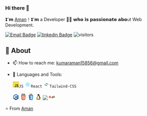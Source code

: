 <!--
- 👋 Hi, I’m Aman Jee
- 👀 I’m interested in web development.
- 🌱 I’m currently learning data structure and algorithm
- 📫 curious to reach me email@ - kumaraman15856@gmail.com
-->
### Hi there 👋

𝗜'𝗺 [Aman](https://github.com/AMAN-JEE)！𝗜'𝗺 a Developer 👨‍💻 𝘄𝗵𝗼 𝗶𝘀 𝗽𝗮𝘀𝘀𝗶𝗼𝗻𝗮𝘁𝗲 𝗮𝗯𝗼ut Web Development.


[![Email Badge](https://img.shields.io/badge/-Email-c14438?style=flat-square&logo=Gmail&logoColor=white&link=mailto:kumaraman15856.com)](mailto:kumaraman15856@gmail.com)
[![linkedin Badge](https://img.shields.io/badge/-linkedin-232323?style=flat-square&logo=linkedin&logoColor=blue&link=https://linkedin.com/in/amanjee9546)](https://www.linkedin.com/in/amanjee9546/)
![visitors](https://visitor-badge.laobi.icu/badge?page_id=AMAN-JEE)



## 🧐 About

- 📫 How to reach me: kumaraman15856@gmail.com
- 🌱 Languages and Tools: 

    <div>
        <code><img height="20" src="https://raw.githubusercontent.com/github/explore/80688e429a7d4ef2fca1e82350fe8e3517d3494d/topics/javascript/javascript.png">JS</code>
        <code><img height="20" src="https://raw.githubusercontent.com/github/explore/80688e429a7d4ef2fca1e82350fe8e3517d3494d/topics/react/react.png">React</code>
         <code><img height="20" src="https://raw.githubusercontent.com/github/explore/80688e429a7d4ef2fca1e82350fe8e3517d3494d/topics/tailwind/tailwind.png">Tailwind-CSS</code>
        </br>
        </br>
        <code><img height="20" src="https://raw.githubusercontent.com/github/explore/80688e429a7d4ef2fca1e82350fe8e3517d3494d/topics/cpp/cpp.png"></code>
        <code><img height="20" src="https://raw.githubusercontent.com/github/explore/80688e429a7d4ef2fca1e82350fe8e3517d3494d/topics/html/html.png"></code>
        <code><img height="20" src="https://raw.githubusercontent.com/github/explore/80688e429a7d4ef2fca1e82350fe8e3517d3494d/topics/css/css.png"></code>
        <code><img height="20" src="https://raw.githubusercontent.com/github/explore/80688e429a7d4ef2fca1e82350fe8e3517d3494d/topics/linux/linux.png"></code>
        <code><img height="20" src="https://cdn.svgporn.com/logos/visual-studio-code.svg"></code>
        <code><img height="20" src="https://raw.githubusercontent.com/github/explore/80688e429a7d4ef2fca1e82350fe8e3517d3494d/topics/git/git.png"></code>
       
       
    </div>


⭐️ From [Aman](https://github.com/AMAN-JEE)
